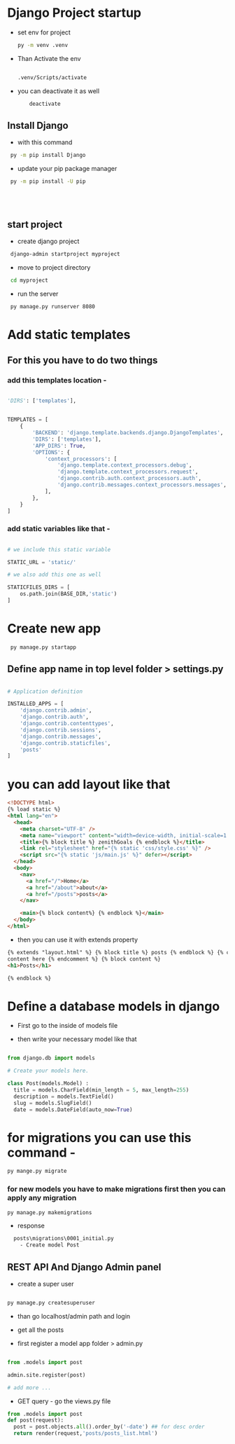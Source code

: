 # Django Project startup

- set env for project

  ```bash
  py -m venv .venv

  ```

- Than Activate the env

  ```bash

  .venv/Scripts/activate

  ```

- you can deactivate it as well

```bash
       deactivate

```

## Install Django

- with this command

```bash
 py -m pip install Django

```

- update your pip package manager

```bash
 py -m pip install -U pip
```

<br>
<br>

## start project

- create django project

```bash
 django-admin startproject myproject
```

- move to project directory

```bash
 cd myproject
```

- run the server

```bash
 py manage.py runserver 8080
```

# Add static templates

## For this you have to do two things

### add this templates location -

```python

'DIRS': ['templates'],

```

```python

TEMPLATES = [
    {
        'BACKEND': 'django.template.backends.django.DjangoTemplates',
        'DIRS': ['templates'],
        'APP_DIRS': True,
        'OPTIONS': {
            'context_processors': [
                'django.template.context_processors.debug',
                'django.template.context_processors.request',
                'django.contrib.auth.context_processors.auth',
                'django.contrib.messages.context_processors.messages',
            ],
        },
    }
]
```

### add static variables like that -

```python

# we include this static variable

STATIC_URL = 'static/'

# we also add this one as well

STATICFILES_DIRS = [
    os.path.join(BASE_DIR,'static')
]

```

# Create new app

```bash
 py manage.py startapp
```

## Define app name in top level folder > settings.py

```py

# Application definition

INSTALLED_APPS = [
    'django.contrib.admin',
    'django.contrib.auth',
    'django.contrib.contenttypes',
    'django.contrib.sessions',
    'django.contrib.messages',
    'django.contrib.staticfiles',
    'posts'
]

```

# you can add layout like that

```html
<!DOCTYPE html>
{% load static %}
<html lang="en">
  <head>
    <meta charset="UTF-8" />
    <meta name="viewport" content="width=device-width, initial-scale=1.0" />
    <title>{% block title %} zenithGoals {% endblock %}</title>
    <link rel="stylesheet" href="{% static 'css/style.css' %}" />
    <script src="{% static 'js/main.js' %}" defer></script>
  </head>
  <body>
    <nav>
      <a href="/">Home</a>
      <a href="/about">about</a>
      <a href="/posts">posts</a>
    </nav>

    <main>{% block content%} {% endblock %}</main>
  </body>
</html>
```

- then you can use it with extends property

```html
{% extends "layout.html" %} {% block title %} posts {% endblock %} {% comment %}
content here {% endcomment %} {% block content %}
<h1>Posts</h1>

{% endblock %}
```

# Define a database models in django

- First go to the inside of models file

- then write your necessary model like that

```py

from django.db import models

# Create your models here.

class Post(models.Model) :
  title = models.CharField(min_length = 5, max_length=255)
  description = models.TextField()
  slug = models.SlugField()
  date = models.DateField(auto_now=True)

```

# for migrations you can use this command -

```bash
py mange.py migrate

```

### for new models you have to make migrations first then you can apply any migration

```bash
py manage.py makemigrations

```

- response

```bash
  posts\migrations\0001_initial.py
    - Create model Post
```


## REST API And Django Admin panel


- create a super user

```bash

py manage.py createsuperuser

```

- than go localhost/admin path and login 


- get all the posts

* first register a model  app folder > admin.py

```py

from .models import post

admin.site.register(post)

# add more ...

```


* GET query - go the views.py file


```py
from .models import post
def post(request):
  post = post.objects.all().order_by('-date') ## for desc order
  return render(request,'posts/posts_list.html')
```


